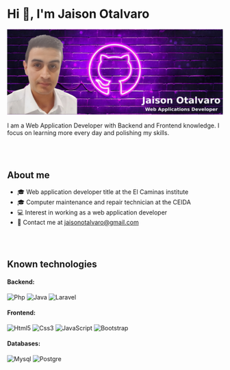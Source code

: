 <!DOCTYPE html>
<html lang="en">
<head>
    <meta charset="UTF-8">
    <meta name="viewport" content="width=device-width, initial-scale=1.0">
    <title>Document</title>
    <style>
      img {
        display: inline;
      }
    </style>
</head>
<body>
    <h1>Hi 👋, I'm Jaison Otalvaro</h1>
    <!--
    **JaisonOtalvaro/JaisonOtalvaro** is a ✨ _special_ ✨ repository because its `README.md` (this file) appears on your GitHub profile.-->
    <img alt="background" src="https://raw.githubusercontent.com/JaisonOtalvaro/JaisonOtalvaro/main/bg_profile.png">
    <p>I am a Web Application Developer with Backend and Frontend knowledge. I focus on learning more every day and polishing my skills.</p>
    <br><br>
    <h2>About me</h2>
    <ul>
      <li>🎓 Web application developer title at the El Caminas institute</li>
      <li>🎓 Computer maintenance and repair technician at the CEIDA</li>
      <li>💻 Interest in working as a web application developer</li>
      <li>📧 Contact me at <a href="mailto:jaisonotalvaro@gmail.com">jaisonotalvaro@gmail.com</a></li>
    </ul>
    <br><br>
    <h2>Known technologies</h2>
    <h4>Backend:</h4>
    <img width="50" height="50" alt="Php" src="https://user-images.githubusercontent.com/25181517/183570228-6a040b9f-3ddf-47a2-a201-743121dac664.png">
    <img width="50" height="50" alt="Java" src="https://user-images.githubusercontent.com/25181517/117201156-9a724800-adec-11eb-9a9d-3cd0f67da4bc.png">
    <img width="50" height="50" alt="Laravel" src="https://github.com/marwin1991/profile-technology-icons/assets/25181517/afcf1c98-544e-41fb-bf44-edba5e62809a">
    <h4>Frontend:</h4>
    <img width="50" height="50" alt="Html5" src="https://user-images.githubusercontent.com/25181517/192158954-f88b5814-d510-4564-b285-dff7d6400dad.png">
    <img width="50" height="50" alt="Css3" src="https://user-images.githubusercontent.com/25181517/183898674-75a4a1b1-f960-4ea9-abcb-637170a00a75.png">
    <img width="50" height="50" alt="JavaScript" src="https://user-images.githubusercontent.com/25181517/117447155-6a868a00-af3d-11eb-9cfe-245df15c9f3f.png">
    <img width="50" height="50" alt="Bootstrap" src="https://user-images.githubusercontent.com/25181517/183898054-b3d693d4-dafb-4808-a509-bab54cf5de34.png">
    <h4>Databases:</h4>
    <img width="50" height="50" alt="Mysql" src="https://user-images.githubusercontent.com/25181517/183896128-ec99105a-ec1a-4d85-b08b-1aa1620b2046.png">
    <img width="50" height="50" alt="Postgre" src="https://user-images.githubusercontent.com/25181517/117208740-bfb78400-adf5-11eb-97bb-09072b6bedfc.png">
</body>
</html>
















